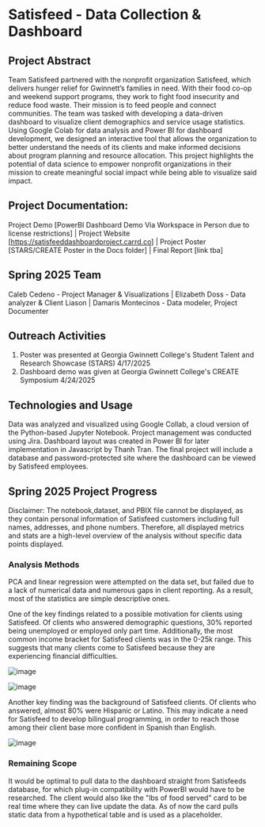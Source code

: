 # Satisfeed - Data Collection & Dashboard

## Project Abstract
Team Satisfeed partnered with the nonprofit organization Satisfeed, which delivers hunger relief for Gwinnett’s families in need. With their food co-op and weekend support programs, they work to fight food insecurity and reduce food waste. Their mission is to feed people and connect communities. The team was tasked with developing a data-driven dashboard to visualize client demographics and service usage statistics. Using Google Colab for data analysis and Power BI for dashboard development, we designed an interactive tool that allows the organization to better understand the needs of its clients and make informed decisions about program planning and resource allocation. This project highlights the potential of data science to empower nonprofit organizations in their mission to create meaningful social impact while being able to visualize said impact. 

## Project Documentation:
Project Demo [PowerBI Dashboard Demo Via Workspace in Person due to license restrictions] | 
Project Website [https://satisfeeddashboardproject.carrd.co] | 
Project Poster [STARS/CREATE Poster in the Docs folder] | 
Final Report [link tba]

## Spring 2025 Team
Caleb Cedeno - Project Manager & Visualizations |
Elizabeth Doss - Data analyzer & Client Liason |
Damaris Montecinos - Data modeler, Project Documenter

## Outreach Activities

1. Poster was presented at Georgia Gwinnett College's Student Talent and Research Showcase (STARS) 4/17/2025
2. Dashboard demo was given at Georgia Gwinnett College's CREATE Symposium 4/24/2025

## Technologies and Usage

Data was analyzed and visualized using Google Collab, a cloud version of the Python-based Jupyter Notebook. Project management was conducted using Jira. Dashboard
layout was created in Power BI for later implementation in Javascript by Thanh Tran. The final project will include a database and password-protected site where the 
dashboard can be viewed by Satisfeed employees.

## Spring 2025 Project Progress

Disclaimer: The notebook,dataset, and PBIX file cannot be displayed, as they contain personal information of Satisfeed customers including full names, addresses, and phone numbers. Therefore, all displayed metrics and stats are a high-level overview of the analysis without specific data points displayed.

### Analysis Methods
PCA and linear regression were attempted on the data set, but failed due to a lack of numerical data and numerous gaps in client reporting. As a result, most of the 
statistics are simple descriptive ones.

One of the key findings related to a possible motivation for clients using Satisfeed. Of clients who answered demographic questions, 30% reported being unemployed or 
employed only part time. Additionally, the most common income bracket for Satisfeed clients was in the 0-25k range. This suggests that many clients come to Satisfeed 
because they are experiencing financial difficulties.

![image](https://github.com/user-attachments/assets/e4c9e069-d946-4a56-89da-ae47d1f9da80)

![image](https://github.com/user-attachments/assets/08eda490-98dd-49db-bcc2-87bc438ee648)

Another key finding was the background of Satisfeed clients. Of clients who answered, almost 80% were Hispanic or Latino. This may indicate a need for Satisfeed to 
develop bilingual programming, in order to reach those among their client base more confident in Spanish than English.

![image](https://github.com/user-attachments/assets/91d3c0d2-ee81-4221-aaa0-cd337eb5fbde)


### Remaining Scope
It would be optimal to pull data to the dashboard straight from Satisfeeds database, for which plug-in compatibility with PowerBI would have to be researched. The 
client would also like the "lbs of food served" card to be real time where they can live update the data. As of now the card pulls static data from a hypothetical table 
and is used as a placeholder.



